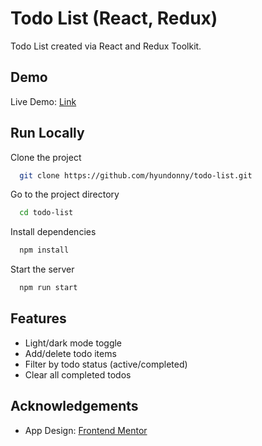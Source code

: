 # Todo List (React, Redux)

Todo List created via React and Redux Toolkit.

## Demo

Live Demo: [Link](https://github.com/hyundonny/todo-list)

## Run Locally

Clone the project

```bash
  git clone https://github.com/hyundonny/todo-list.git
```

Go to the project directory

```bash
  cd todo-list
```

Install dependencies

```bash
  npm install
```

Start the server

```bash
  npm run start
```

## Features

- Light/dark mode toggle
- Add/delete todo items
- Filter by todo status (active/completed)
- Clear all completed todos

## Acknowledgements

- App Design: [Frontend Mentor](https://www.frontendmentor.io/challenges/todo-app-Su1_KokOW)

